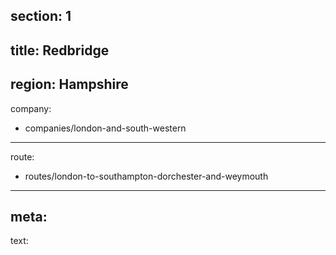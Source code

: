﻿section: 1
----
title: Redbridge
----
region: Hampshire
----
company:
- companies/london-and-south-western
----
route:
- routes/london-to-southampton-dorchester-and-weymouth
----
meta:
----
text: